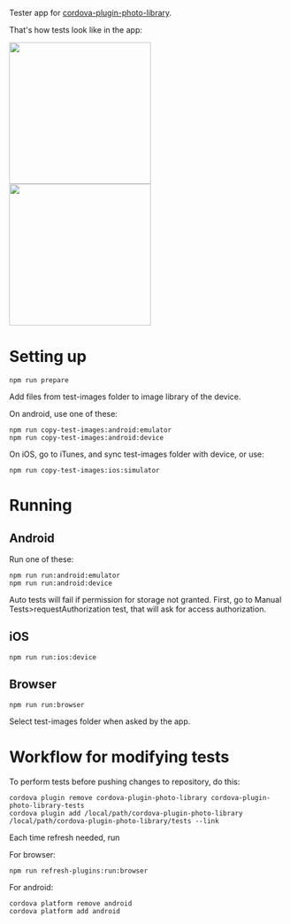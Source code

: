 Tester app for [cordova-plugin-photo-library](https://github.com/terikon/cordova-plugin-photo-library).

That's how tests look like in the app:

<img src="https://terikon.github.io/cordova-plugin-photo-library-tester/images/screenshot-AutoTests.png" width="256" />
<img src="https://terikon.github.io/cordova-plugin-photo-library-tester/images/screenshot-ManualTests.png" width="256" />

# Setting up

    npm run prepare

Add files from test-images folder to image library of the device.

On android, use one of these:

    npm run copy-test-images:android:emulator
    npm run copy-test-images:android:device

On iOS, go to iTunes, and sync test-images folder with device, or use:

    npm run copy-test-images:ios:simulator

# Running

## Android

Run one of these:

    npm run run:android:emulator
    npm run run:android:device

Auto tests will fail if permission for storage not granted. First, go to Manual Tests>requestAuthorization test, that will ask for access authorization.

## iOS

    npm run run:ios:device

## Browser

    npm run run:browser

Select test-images folder when asked by the app.

# Workflow for modifying tests

To perform tests before pushing changes to repository, do this:

    cordova plugin remove cordova-plugin-photo-library cordova-plugin-photo-library-tests
    cordova plugin add /local/path/cordova-plugin-photo-library /local/path/cordova-plugin-photo-library/tests --link

Each time refresh needed, run

For browser:

    npm run refresh-plugins:run:browser

For android:

    cordova platform remove android
    cordova platform add android
